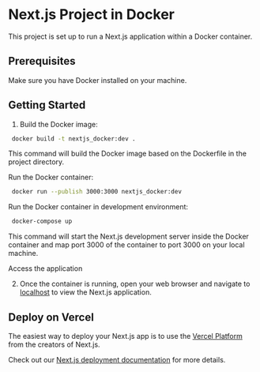 # Next.js Project in Docker

This project is set up to run a Next.js application within a Docker container.

## Prerequisites

Make sure you have Docker installed on your machine.

## Getting Started

1. Build the Docker image:

```bash
 docker build -t nextjs_docker:dev .
```

This command will build the Docker image based on the Dockerfile in the project directory.

Run the Docker container:

   ```bash
    docker run --publish 3000:3000 nextjs_docker:dev
   ```

Run the Docker container in development environment:

   ```bash
    docker-compose up
   ```

This command will start the Next.js development server inside the Docker container and map port 3000 of the container to port 3000 on your local machine.

Access the application

2. Once the container is running, open your web browser and navigate to [localhost](http://localhost:3000) to view the Next.js application.

## Deploy on Vercel

The easiest way to deploy your Next.js app is to use the [Vercel Platform](https://vercel.com/new?utm_medium=default-template&filter=next.js&utm_source=create-next-app&utm_campaign=create-next-app-readme) from the creators of Next.js.

Check out our [Next.js deployment documentation](https://nextjs.org/docs/deployment) for more details.
